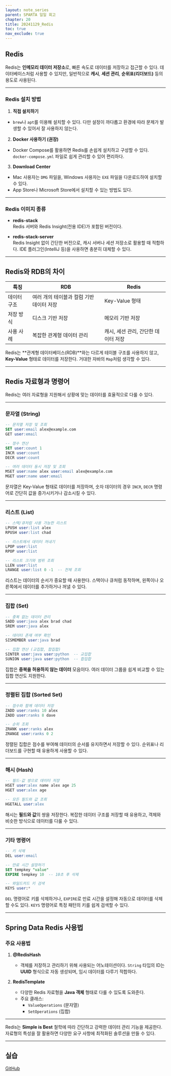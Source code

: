 ```yaml
---
layout: note_series
parent: SPARTA 일일 회고
chapter: 20
title: 20241129_Redis
toc: true
nav_exclude: true
---
```


## Redis
Redis는 **인메모리 데이터 저장소**로, 빠른 속도로 데이터를 저장하고 접근할 수 있다. 데이터베이스처럼 사용할 수 있지만, 일반적으로 **캐시**, **세션 관리**, **순위표(리더보드)** 등의 용도로 사용된다.

---

### Redis 설치 방법
1. **직접 설치하기**
- `brew`나 `apt`를 이용해 설치할 수 있다. 다만 설정이 까다롭고 환경에 따라 문제가 발생할 수 있어서 잘 사용하지 않는다.

2. **Docker 사용하기 (권장)**
- Docker Compose를 활용하면 Redis를 손쉽게 설치하고 구성할 수 있다. `docker-compose.yml` 파일로 쉽게 관리할 수 있어 편리하다.

3. **Download Center**
- Mac 사용자는 `DMG` 파일을, Windows 사용자는 `EXE` 파일을 다운로드하여 설치할 수 있다.
- App Store나 Microsoft Store에서 설치할 수 있는 방법도 있다.

---

### Redis 이미지 종류

- **redis-stack**  
  Redis 서버와 Redis Insight(전용 IDE)가 포함된 버전이다.

- **redis-stack-server**  
  Redis Insight 없이 간단한 버전으로, 캐시 서버나 세션 저장소로 활용할 때 적합하다. IDE 플러그인(IntelliJ 등)을 사용하면 충분히 대체할 수 있다.

---

## Redis와 RDB의 차이

| **특징**         | **RDB**                                   | **Redis**                      |
|-----------------|------------------------------------------|--------------------------------|
| 데이터 구조      | 여러 개의 테이블과 컬럼 기반 데이터 저장   | Key-Value 형태                 |
| 저장 방식        | 디스크 기반 저장                          | 메모리 기반 저장               |
| 사용 사례        | 복잡한 관계형 데이터 관리                 | 캐시, 세션 관리, 간단한 데이터 저장 |

Redis는 **관계형 데이터베이스(RDB)**와는 다르게 테이블 구조를 사용하지 않고, **Key-Value** 형태로 데이터를 저장한다. 거대한 자바의 `Map`처럼 생각할 수 있다.

---

## Redis 자료형과 명령어
Redis는 여러 자료형을 지원해서 상황에 맞는 데이터를 효율적으로 다룰 수 있다.

---

### 문자열 (String)

```sql
-- 문자열 저장 및 조회
SET user:email alex@example.com
GET user:email

-- 정수 연산
SET user:count 1
INCR user:count
DECR user:count

-- 여러 데이터 동시 저장 및 조회
MSET user:name alex user:email alex@example.com
MGET user:name user:email
```

문자열은 Key-Value 형태로 데이터를 저장하며, 숫자 데이터의 경우 `INCR`, `DECR` 명령어로 간단히 값을 증가시키거나 감소시킬 수 있다.

---

### 리스트 (List)

```sql
-- 스택/큐처럼 사용 가능한 리스트
LPUSH user:list alex
RPUSH user:list chad

-- 리스트에서 데이터 꺼내기
LPOP user:list
RPOP user:list

-- 리스트 크기와 범위 조회
LLEN user:list
LRANGE user:list 0 -1  -- 전체 조회
```

리스트는 데이터의 순서가 중요할 때 사용한다. 스택이나 큐처럼 동작하며, 왼쪽이나 오른쪽에서 데이터를 추가하거나 꺼낼 수 있다.

---

### 집합 (Set)

```sql
-- 중복 없는 데이터 관리
SADD user:java alex brad chad
SREM user:java alex

-- 데이터 존재 여부 확인
SISMEMBER user:java brad

-- 집합 연산 (교집합, 합집합)
SINTER user:java user:python  -- 교집합
SUNION user:java user:python  -- 합집합
```

집합은 **중복을 허용하지 않는 데이터** 모음이다. 여러 데이터 그룹을 쉽게 비교할 수 있는 집합 연산도 지원한다.

---

### 정렬된 집합 (Sorted Set)

```sql
-- 점수와 함께 데이터 저장
ZADD user:ranks 10 alex
ZADD user:ranks 8 dave

-- 순위 조회
ZRANK user:ranks alex
ZRANGE user:ranks 0 2
```

정렬된 집합은 점수를 부여해 데이터의 순서를 유지하면서 저장할 수 있다. 순위표나 리더보드를 구현할 때 유용하게 사용할 수 있다.

---

### 해시 (Hash)

```sql
-- 필드-값 쌍으로 데이터 저장
HSET user:alex name alex age 25
HGET user:alex age

-- 모든 필드와 값 조회
HGETALL user:alex
```

해시는 **필드와 값**의 쌍을 저장한다. 복잡한 데이터 구조를 저장할 때 유용하고, 객체와 비슷한 방식으로 데이터를 다룰 수 있다.

---

### 기타 명령어

```sql
-- 키 삭제
DEL user:email

-- 만료 시간 설정하기
SET tempkey "value"
EXPIRE tempkey 10  -- 10초 후 삭제

-- 와일드카드 키 검색
KEYS user:*
```

`DEL` 명령어로 키를 삭제하거나, `EXPIRE`로 만료 시간을 설정해 자동으로 데이터를 삭제할 수도 있다. `KEYS` 명령어로 특정 패턴의 키를 쉽게 검색할 수 있다.

---

## Spring Data Redis 사용법

### 주요 사용법

1. **@RedisHash**
    - 객체를 저장하고 관리하기 위해 사용되는 어노테이션이다. `String` 타입의 ID는 **UUID** 형식으로 자동 생성되며, 임시 데이터를 다루기 적합하다.

2. **RedisTemplate**
    - 다양한 Redis 자료형을 **Java 객체** 형태로 다룰 수 있도록 도와준다.
    - 주요 클래스:
        - `ValueOperations` (문자열)
        - `SetOperations` (집합)

---

Redis는 **Simple is Best** 철학에 따라 간단하고 강력한 데이터 관리 기능을 제공한다. 
자료형의 특성을 잘 활용하면 다양한 요구 사항에 최적화된 솔루션을 만들 수 있다.

---

## 실습
[GitHub](https://github.com/JISU-YANG/study-spring-redis)
